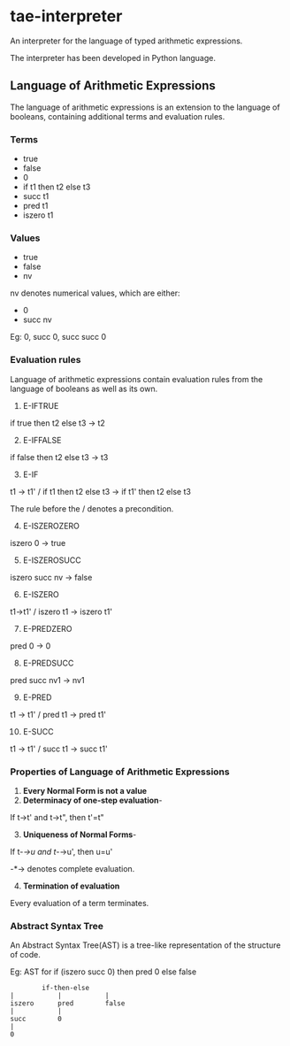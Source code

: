 # tae-interpreter
An interpreter for the language of typed arithmetic expressions.

The interpreter has been developed in Python language.

## Language of Arithmetic Expressions

The language of arithmetic expressions is an extension to the language of booleans, containing additional terms and evaluation rules.

### Terms

* true
* false
* 0
* if t1 then t2 else t3
* succ t1
* pred t1
* iszero t1

### Values

* true
* false
* nv

nv denotes numerical values, which are either:

* 0
* succ nv

Eg: 0, succ 0, succ succ 0

### Evaluation rules

Language of arithmetic expressions contain evaluation rules from the language of booleans as well as its own.

1. E-IFTRUE

if true then t2 else t3 -> t2

2. E-IFFALSE

if false then t2 else t3 -> t3

3. E-IF

t1 -> t1' / if t1 then t2 else t3 -> if t1' then t2 else t3

The rule before the / denotes a precondition.

4. E-ISZEROZERO

iszero 0 -> true

5. E-ISZEROSUCC

iszero succ nv -> false

6. E-ISZERO

t1->t1' / iszero t1 -> iszero t1'

7. E-PREDZERO

pred 0 -> 0

8. E-PREDSUCC

pred succ nv1 -> nv1

9. E-PRED

t1 -> t1' / pred t1 -> pred t1'

10. E-SUCC

t1 -> t1' / succ t1 -> succ t1'

### Properties of Language of Arithmetic Expressions

1. **Every Normal Form is not a value**
2. **Determinacy of one-step evaluation**- 

If t->t' and t->t", then t'=t"

3. **Uniqueness of Normal Forms**-

If t-*->u and t-*->u', then u=u'

-*-> denotes complete evaluation.

4. **Termination of evaluation**

Every evaluation of a term terminates.

### Abstract Syntax Tree

An Abstract Syntax Tree(AST) is a tree-like representation of the structure of code.

Eg: AST for if (iszero succ 0) then pred 0 else false

```
        if-then-else
|           |           |
iszero      pred        false
|           |
succ        0
|
0
```


